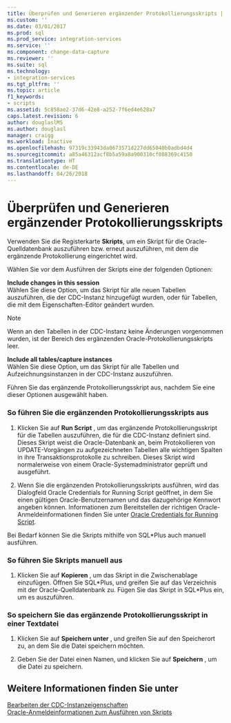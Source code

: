 ```yaml
---
title: Überprüfen und Generieren ergänzender Protokollierungsskripts | Microsoft-Dokumentation
ms.custom: ''
ms.date: 03/01/2017
ms.prod: sql
ms.prod_service: integration-services
ms.service: ''
ms.component: change-data-capture
ms.reviewer: ''
ms.suite: sql
ms.technology:
- integration-services
ms.tgt_pltfrm: ''
ms.topic: article
f1_keywords:
- scripts
ms.assetid: 5c858ae2-37d6-42e8-a252-7f6ed4e628a7
caps.latest.revision: 6
author: douglaslMS
ms.author: douglasl
manager: craigg
ms.workload: Inactive
ms.openlocfilehash: 97319c33943da0673571d227dd65040b0adbd4d4
ms.sourcegitcommit: a85a46312acf8b5a59a8a900310cf088369c4150
ms.translationtype: HT
ms.contentlocale: de-DE
ms.lasthandoff: 04/26/2018
---
```

# <a name="review-and-generate-supplemental-logging-scripts"></a>Überprüfen und Generieren ergänzender Protokollierungsskripts
  Verwenden Sie die Registerkarte **Skripts**, um ein Skript für die Oracle-Quelldatenbank auszuführen bzw. erneut auszuführen, mit dem die ergänzende Protokollierung eingerichtet wird.  
  
 Wählen Sie vor dem Ausführen der Skripts eine der folgenden Optionen:  
  
 **Include changes in this session**  
 Wählen Sie diese Option, um das Skript für alle neuen Tabellen auszuführen, die der CDC-Instanz hinzugefügt wurden, oder für Tabellen, die mit dem Eigenschaften-Editor geändert wurden.  
  
> [!NOTE]  
>  Wenn an den Tabellen in der CDC-Instanz keine Änderungen vorgenommen wurden, ist der Bereich des ergänzenden Oracle-Protokollierungsskripts leer.  
  
 **Include all tables/capture instances**  
 Wählen Sie diese Option, um das Skript für alle Tabellen und Aufzeichnungsinstanzen in der CDC-Instanz auszuführen.  
  
 Führen Sie das ergänzende Protokollierungsskript aus, nachdem Sie eine dieser Optionen ausgewählt haben.  
  
### <a name="to-run-the-supplemental-logging-scripts"></a>So führen Sie die ergänzenden Protokollierungsskripts aus  
  
1.  Klicken Sie auf **Run Script** , um das ergänzende Protokollierungsskript für die Tabellen auszuführen, die für die CDC-Instanz definiert sind. Dieses Skript weist die Oracle-Datenbank an, beim Protokollieren von UPDATE-Vorgängen zu aufgezeichneten Tabellen alle wichtigen Spalten in ihre Transaktionsprotokolle zu schreiben. Dieses Skript wird normalerweise von einem Oracle-Systemadministrator geprüft und ausgeführt.  
  
2.  Wenn Sie die ergänzenden Protokollierungsskripts ausführen, wird das Dialogfeld Oracle Credentials for Running Script geöffnet, in dem Sie einen gültigen Oracle-Benutzernamen und das dazugehörige Kennwort angeben können. Informationen zum Bereitstellen der richtigen Oracle-Anmeldeinformationen finden Sie unter [Oracle Credentials for Running Script](../../integration-services/change-data-capture/oracle-credentials-for-running-script.md).  
  
 Bei Bedarf können Sie die Skripts mithilfe von SQL\*Plus auch manuell ausführen.  
  
### <a name="to-run-the-scripts-manually"></a>So führen Sie Skripts manuell aus  
  
1.  Klicken Sie auf **Kopieren** , um das Skript in die Zwischenablage einzufügen. Öffnen Sie SQL*Plus, und greifen Sie auf das Verzeichnis mit der Oracle-Quelldatenbank zu. Fügen Sie das Skript in SQL\*Plus ein, um es auszuführen.  
  
### <a name="to-save-the-supplemental-logging-script-in-a-text-file"></a>So speichern Sie das ergänzende Protokollierungsskript in einer Textdatei  
  
1.  Klicken Sie auf **Speichern unter** , und greifen Sie auf den Speicherort zu, an dem Sie die Datei speichern möchten.  
  
2.  Geben Sie der Datei einen Namen, und klicken Sie auf **Speichern** , um die Datei zu speichern.  
  
## <a name="see-also"></a>Weitere Informationen finden Sie unter  
 [Bearbeiten der CDC-Instanzeigenschaften](../../integration-services/change-data-capture/how-to-edit-the-cdc-instance-properties.md)   
 [Oracle-Anmeldeinformationen zum Ausführen von Skripts](../../integration-services/change-data-capture/oracle-credentials-for-running-script.md)  
  
  
